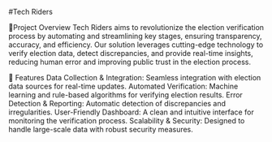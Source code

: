#Tech Riders

📜Project Overview
Tech Riders aims to revolutionize the election verification process by automating and streamlining key stages, ensuring transparency, accuracy, and efficiency. Our solution leverages cutting-edge technology to verify election data, detect discrepancies, and provide real-time insights, reducing human error and improving public trust in the election process.

🚀 Features
Data Collection & Integration: Seamless integration with election data sources for real-time updates.
Automated Verification: Machine learning and rule-based algorithms for verifying election results.
Error Detection & Reporting: Automatic detection of discrepancies and irregularities.
User-Friendly Dashboard: A clean and intuitive interface for monitoring the verification process.
Scalability & Security: Designed to handle large-scale data with robust security measures.
